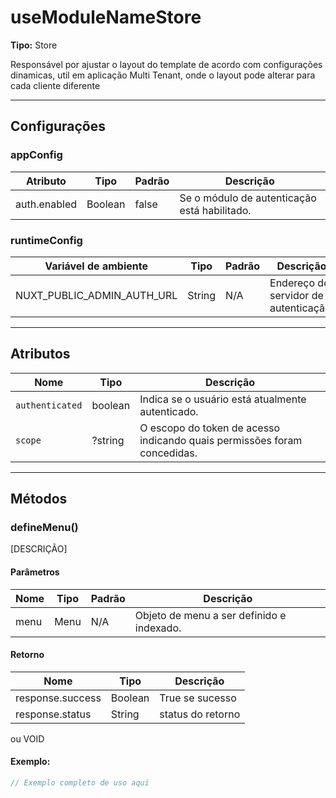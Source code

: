 # useModuleNameStore

**Tipo:** Store

Responsável por ajustar o layout do template de acordo com configurações dinamicas, util em aplicação Multi Tenant, onde
o layout pode alterar para cada cliente diferente

---

## Configurações

### appConfig

| Atributo     | Tipo    | Padrão | Descrição                                    |
|--------------|---------|--------|----------------------------------------------|
| auth.enabled | Boolean | false  | Se o módulo de autenticação está habilitado. |

### runtimeConfig

| Variável de ambiente       | Tipo   | Padrão | Descrição                             |
|----------------------------|--------|--------|---------------------------------------|
| NUXT_PUBLIC_ADMIN_AUTH_URL | String | N/A    | Endereço do servidor de autenticação. |

---

## Atributos

| Nome            | Tipo    | Descrição                                                                |
|-----------------|---------|--------------------------------------------------------------------------|
| `authenticated` | boolean | Indica se o usuário está atualmente autenticado.                         |
| `scope`         | ?string | O escopo do token de acesso indicando quais permissões foram concedidas. |

---

## Métodos

### defineMenu()

[DESCRIÇÃO]

#### Parâmetros

| Nome | Tipo | Padrão | Descrição                                 |
|------|------|--------|-------------------------------------------|
| menu | Menu | N/A    | Objeto de menu a ser definido e indexado. |

#### Retorno

| Nome             | Tipo    | Descrição         |
|------------------|---------|-------------------|
| response.success | Boolean | True se sucesso   |
| response.status  | String  | status do retorno |

ou VOID

#### Exemplo:

```javascript
// Exemplo completo de uso aqui
```
